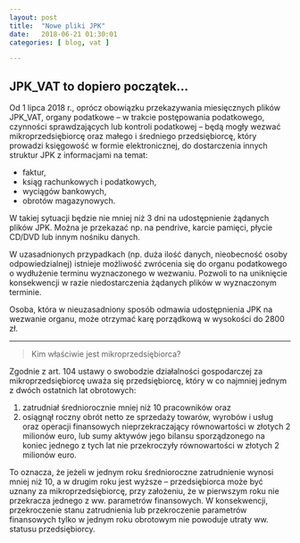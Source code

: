 ```yaml
---
layout: post
title:  "Nowe pliki JPK"
date:   2018-06-21 01:30:01
categories: [ blog, vat ]

---
```

## JPK_VAT to dopiero początek...

Od 1 lipca 2018 r., oprócz obowiązku przekazywania miesięcznych plików JPK_VAT, organy podatkowe – w trakcie postępowania podatkowego, czynności sprawdzających lub kontroli podatkowej – będą mogły wezwać mikroprzedsiębiorcę oraz małego i średniego przedsiębiorcę, który prowadzi księgowość w formie elektronicznej, do dostarczenia innych struktur JPK z informacjami na temat:
- faktur,
- ksiąg rachunkowych i podatkowych,
- wyciągów bankowych,
- obrotów magazynowych.

W takiej sytuacji będzie nie mniej niż 3 dni na udostępnienie żądanych plików JPK. Można je przekazać np. na pendrive, karcie pamięci, płycie CD/DVD lub innym nośniku danych.

W uzasadnionych przypadkach (np. duża ilość danych, nieobecność osoby odpowiedzialnej) istnieje możliwość zwrócenia się do organu podatkowego o wydłużenie terminu wyznaczonego w wezwaniu. Pozwoli to na uniknięcie konsekwencji w razie niedostarczenia żądanych plików w wyznaczonym terminie.

Osoba, która w nieuzasadniony sposób odmawia udostępnienia JPK na wezwanie organu, może otrzymać karę porządkową w wysokości do 2800 zł.

**********************************************

> Kim właściwie jest mikroprzedsiębiorca?

Zgodnie z art. 104 ustawy o swobodzie działalności gospodarczej za mikroprzedsiębiorcę uważa się przedsiębiorcę, który w co najmniej jednym z dwóch ostatnich lat obrotowych:
1. zatrudniał średniorocznie mniej niż 10 pracowników oraz 
2. osiągnął roczny obrót netto ze sprzedaży towarów, wyrobów i usług oraz operacji finansowych nieprzekraczający równowartości w złotych 2 milionów euro, lub sumy aktywów jego bilansu sporządzonego na koniec jednego z tych lat nie przekroczyły równowartości w złotych 2 milionów euro.

To oznacza, że jeżeli w jednym roku średnioroczne zatrudnienie wynosi mniej niż 10, a w drugim roku jest wyższe – przedsiębiorca może być uznany za mikroprzedsiębiorcę, przy założeniu, że w pierwszym roku nie przekracza jednego z ww. parametrów finansowych. 
W konsekwencji, przekroczenie stanu zatrudnienia lub przekroczenie parametrów finansowych tylko w jednym roku obrotowym nie powoduje utraty ww. statusu przedsiębiorcy.
